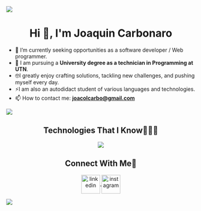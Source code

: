 <!-- Horizontal Divider (Gradient) -->
<img src="https://user-images.githubusercontent.com/73097560/115834477-dbab4500-a447-11eb-908a-139a6edaec5c.gif">

<!-- Hi section -->
<div align="center">
  <h1 align="center">Hi 👋, I'm Joaquin Carbonaro</h1>
</div>

<!-- Intro Section -->
- 🔭 I’m currently seeking opportunities as a software developer / Web programmer.
- 📝 I am pursuing a **University degree as a technician in Programming at UTN**.
- 🤓I greatly enjoy crafting solutions, tackling new challenges, and pushing myself every day.
- ⚡I am also an autodidact student of various languages ​​and technologies.
- 📫 How to contact me: **joacolcarbo@gmail.com**

<!-- Divider (Gradient) -->
<img src="https://user-images.githubusercontent.com/73097560/115834477-dbab4500-a447-11eb-908a-139a6edaec5c.gif">

<!-- Technologies I know -->
<div align="center">
  <h2 align="center">Technologies That I Know👨🏻‍💻</h2>
</div>
<!-- Tech Stack Icons -->
<p align="center">
    <img src="https://skillicons.dev/icons?i=cs,cpp,py,dotnet,git,github,js,html,css,bootstrap&perline=14" />
  </a>
</p>

<!-- Connect With Me -->
<div align="center">
  <h2 align="center">Connect With Me🤝</h2>
  <p align="center">
    <a href="https://www.linkedin.com/in/your-linkedin-profile/" target="_blank">
      <img align="center" src="https://user-images.githubusercontent.com/88904952/234979284-68c11d7f-1acc-4f0c-ac78-044e1037d7b0.png" alt="linkedin" height="50" width="50" />
    </a>
    <a href="https://www.instagram.com/joaco_carbo/" target="_blank">
      <img align="center" src="https://user-images.githubusercontent.com/88904952/234981169-2dd1e58f-4b7e-468c-8213-034ba62156c3.png" alt="instagram" height="50" width="50" />
    </a>
  </p>
</div>

<!-- Divider (Gradient) -->
<img src="https://user-images.githubusercontent.com/73097560/115834477-dbab4500-a447-11eb-908a-139a6edaec5c.gif">
